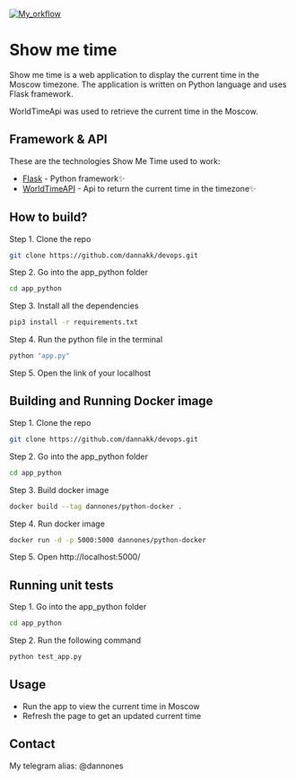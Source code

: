 [![My_orkflow](https://github.com/github/docs/actions/workflows/main.yml/badge.svg)](https://github.com/dannakk/labs/actions/runs/3132077164/workflow)

# Show me time

Show me time is a web application to display the current time in the Moscow timezone.
The application is written on Python language and uses Flask framework.

WorldTimeApi was used to retrieve the current time in the Moscow.

## Framework & API

These are the technologies Show Me Time used to work:

- [Flask] - Python framework✨
- [WorldTimeAPI] - Api to return the current time in the timezone✨

## How to build?
Step 1. Clone the repo
```sh
git clone https://github.com/dannakk/devops.git
```

Step 2. Go into the app_python folder
```sh
cd app_python
```

Step 3. Install all the dependencies
```sh
pip3 install -r requirements.txt
```

Step 4. Run the python file in the terminal
```sh
python "app.py"
```

Step 5. Open the link of your localhost

## Building and Running Docker image
Step 1. Clone the repo
```sh
git clone https://github.com/dannakk/devops.git
```

Step 2. Go into the app_python folder
```sh
cd app_python
```

Step 3. Build docker image
```sh
docker build --tag dannones/python-docker .
```

Step 4. Run docker image
```sh
docker run -d -p 5000:5000 dannones/python-docker
```
Step 5. Open http://localhost:5000/

## Running unit tests
Step 1. Go into the app_python folder
```sh
cd app_python
```

Step 2. Run the following command
```sh
python test_app.py
```

## Usage
- Run the app to view the current time in Moscow
- Refresh the page to get an updated current time

## Contact
My telegram alias: @dannones

 [Flask]: <https://github.com/joemccann/dillinger>
 [WorldTimeApi]: <http://worldtimeapi.org/>